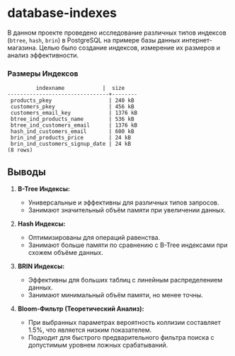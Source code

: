 # database-indexes

В данном проекте проведено исследование различных типов индексов (`btree`, `hash`, `brin`) в PostgreSQL 
на примере базы данных интернет-магазина. Целью было создание индексов, измерение их размеров и анализ эффективности.

### Размеры Индексов

```
         indexname            |  size
--------------------------------+--------
 products_pkey                  | 240 kB
 customers_pkey                 | 456 kB
 customers_email_key            | 1376 kB
 btree_ind_products_name        | 536 kB
 btree_ind_customers_email      | 1376 kB
 hash_ind_customers_email       | 600 kB
 brin_ind_products_price        | 24 kB
 brin_ind_customers_signup_date | 24 kB
(8 rows)
```

## Выводы

1. **B-Tree Индексы:**
   - Универсальные и эффективны для различных типов запросов.
   - Занимают значительный объём памяти при увеличении данных.

2. **Hash Индексы:**
   - Оптимизированы для операций равенства.
   - Занимают больше памяти по сравнению с B-Tree индексами при схожем объёме данных.

3. **BRIN Индексы:**
   - Эффективны для больших таблиц с линейным распределением данных.
   - Занимают минимальный объём памяти, но менее точны.

4. **Bloom-Фильтр (Теоретический Анализ):**
   - При выбранных параметрах вероятность коллизии составляет 1.5%, что является низким показателем.
   - Подходит для быстрого предварительного фильтра поиска с допустимым уровнем ложных срабатываний.